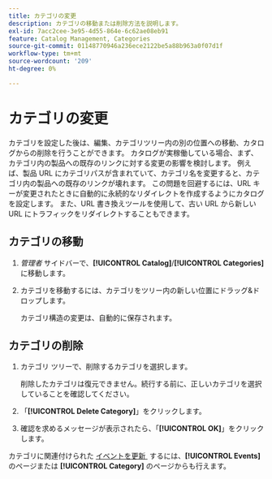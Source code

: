 ```yaml
---
title: カテゴリの変更
description: カテゴリの移動または削除方法を説明します。
exl-id: 7acc2cee-3e95-4d55-864e-6c62ae08eb91
feature: Catalog Management, Categories
source-git-commit: 01148770946a236ece2122be5a88b963a0f07d1f
workflow-type: tm+mt
source-wordcount: '209'
ht-degree: 0%

---
```


# カテゴリの変更

カテゴリを設定した後は、編集、カテゴリツリー内の別の位置への移動、カタログからの削除を行うことができます。 カタログが実稼働している場合、まず、カテゴリ内の製品への既存のリンクに対する変更の影響を検討します。 例えば、製品 URL にカテゴリパスが含まれていて、カテゴリ名を変更すると、カテゴリ内の製品への既存のリンクが壊れます。 この問題を回避するには、URL キーが変更されたときに自動的に永続的なリダイレクトを作成するようにカタログを設定します。 また、URL 書き換えツールを使用して、古い URL から新しい URL にトラフィックをリダイレクトすることもできます。

## カテゴリの移動

1. _管理者_ サイドバーで、**[!UICONTROL Catalog]**/**[!UICONTROL Categories]** に移動します。

1. カテゴリを移動するには、カテゴリをツリー内の新しい位置にドラッグ&amp;ドロップします。

   カテゴリ構造の変更は、自動的に保存されます。

## カテゴリの削除

1. カテゴリ ツリーで、削除するカテゴリを選択します。

   削除したカテゴリは復元できません。続行する前に、正しいカテゴリを選択していることを確認してください。

1. 「**[!UICONTROL Delete Category]**」をクリックします。

1. 確認を求めるメッセージが表示されたら、「**[!UICONTROL OK]**」をクリックします。

カテゴリに関連付けられた [&#x200B; イベントを更新 &#x200B;](../merchandising-promotions/event-create.md#create-and-update-events) するには、**[!UICONTROL Events]** のページまたは **[!UICONTROL Category]** のページからも行えます。
